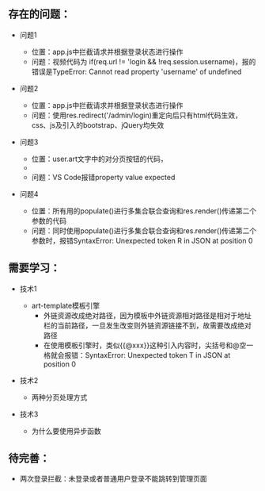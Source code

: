 ## 存在的问题：
* 问题1
    * 位置：app.js中拦截请求并根据登录状态进行操作
    * 问题：视频代码为 if(req.url != 'login && !req.session.username)，报的错误是TypeError: Cannot read property 'username' of undefined

* 问题2
    * 位置：app.js中拦截请求并根据登录状态进行操作
    * 问题：使用res.redirect('/admin/login)重定向后只有html代码生效，css、js及引入的bootstrap、jQuery均失效

* 问题3
    * 位置：user.art文字中的对分页按钮的代码，<li style="display: <%= page-1<1?'none':'inline' %>">
    * 问题：VS Code报错property value expected

* 问题4
    * 位置：所有用的populate()进行多集合联合查询和res.render()传递第二个参数的代码
    * 问题：同时使用populate()进行多集合联合查询和res.render()传递第二个参数时，报错SyntaxError: Unexpected token R in JSON at position 0



## 需要学习：
* 技术1
    * art-template模板引擎
        * 外链资源改成绝对路径，因为模板中外链资源相对路径是相对于地址栏的当前路径，一旦发生改变则外链资源链接不到，故需要改成绝对路径
        * 在使用模板引擎时，类似{{@xxx}}这种引入内容时，尖括号和@空一格就会报错：SyntaxError: Unexpected token T in JSON at position 0
  
* 技术2
    * 两种分页处理方式

* 技术3
    * 为什么要使用异步函数



## 待完善：
* 两次登录拦截：未登录或者普通用户登录不能跳转到管理页面